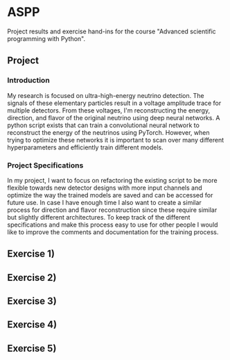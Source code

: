 # ASPP
Project results and exercise hand-ins for the course "Advanced scientific programming with Python".

## Project

### Introduction

My research is focused on ultra-high-energy neutrino detection. The signals of these elementary particles result in a voltage amplitude trace for multiple detectors. From these voltages, I'm reconstructing the energy, direction, and flavor of the original neutrino using deep neural networks. A python script exists that can train a convolutional neural network to reconstruct the energy of the neutrinos using PyTorch. However, when trying to optimize these networks it is important to scan over many different hyperparameters and efficiently train different models.   

### Project Specifications

In my project, I want to focus on refactoring the existing script to be more flexible towards new detector designs with more input channels and optimize the way the trained models are saved and can be accessed for future use. In case I have enough time I also want to create a similar process for direction and flavor reconstruction since these require similar but slightly different architectures. To keep track of the different specifications and make this process easy to use for other people I would like to improve the comments and documentation for the training process. 



## Exercise 1)

## Exercise 2)

## Exercise 3)

## Exercise 4)

## Exercise 5)
